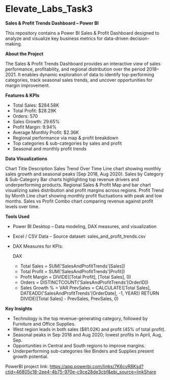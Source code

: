 # Elevate_Labs_Task3

**Sales & Profit Trends Dashboard – Power BI**

This repository contains a Power BI Sales & Profit Dashboard designed to analyze and visualize key business metrics for data-driven decision-making.

**About the Project**

The Sales & Profit Trends Dashboard provides an interactive view of sales performance, profitability, and regional distribution over the period 2018–2021.
It enables dynamic exploration of data to identify top-performing categories, track seasonal sales trends, and uncover opportunities for margin improvement.

**Features & KPIs**

 - Total Sales: $284.58K
 - Total Profit: $28.29K
 - Orders: 570
 - Sales Growth: 29.65%
 - Profit Margin: 9.94%
 - Average Monthly Profit: $2.36K
 - Regional performance via map & profit breakdown
 - Top categories & sub-categories by sales and profit
 - Seasonal and monthly profit trends

**Data Visualizations**

Chart Title	                              Description
Sales Trend Over                          Time	Line chart showing monthly sales growth and seasonal peaks (Sep 2018, Aug 2020).
Sales by Category & Sub-Category	        Bar charts highlighting top revenue drivers and underperforming products.
Regional Sales & Profit	                  Map and bar chart visualizing sales distribution and profit margins across regions.
Profit Trend by Month	                    Line chart showing monthly profit fluctuations with peak and low months.
Sales vs Profit	                          Combo chart comparing revenue against profit levels over time.

**Tools Used**

 - Power BI Desktop – Data modeling, DAX measures, and visualization
 - Excel / CSV Data – Source dataset: sales_and_profit_trends.csv

 - DAX Measures for KPIs:

   DAX
    - Total Sales = SUM('SalesAndProfitTrends'[Sales])
    - Total Profit = SUM('SalesAndProfitTrends'[Profit])
    - Profit Margin = DIVIDE([Total Profit], [Total Sales], 0)
    - Orders = DISTINCTCOUNT('SalesAndProfitTrends'[OrderID])
    - Sales Growth % = 
      VAR PrevSales = CALCULATE([Total Sales], DATEADD('SalesAndProfitTrends'[OrderDate], -1, YEAR))
      RETURN DIVIDE([Total Sales] - PrevSales, PrevSales, 0)

**Key Insights**

 - Technology is the top revenue-generating category, followed by Furniture and Office Supplies.
 - West region leads in both sales ($81.02K) and profit (45% of total profit).
 - Seasonal peaks in Sep 2018 and Aug 2020; lowest profits in April, Aug, Sep.
 - Opportunities in Central and South regions to improve margins.
 - Underperforming sub-categories like Binders and Supplies present growth potential.


PowerBI project link: https://app.powerbi.com/links/7K6cvR8Ksd?ctid=46805c18-2ee4-4b75-970e-c9ce28de3cbf&pbi_source=linkShare




